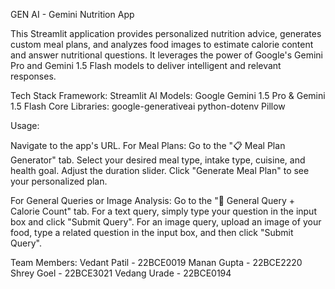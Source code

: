 GEN AI - Gemini Nutrition App

This Streamlit application provides personalized nutrition advice, generates custom meal plans, and analyzes food images to estimate calorie content and answer nutritional questions. It leverages the power of Google's Gemini Pro and Gemini 1.5 Flash models to deliver intelligent and relevant responses.

Tech Stack
Framework: Streamlit
AI Models: Google Gemini 1.5 Pro & Gemini 1.5 Flash
Core Libraries:
google-generativeai
python-dotenv
Pillow

Usage:

Navigate to the app's URL.
For Meal Plans:
Go to the "📋 Meal Plan Generator" tab.
Select your desired meal type, intake type, cuisine, and health goal.
Adjust the duration slider.
Click "Generate Meal Plan" to see your personalized plan.


For General Queries or Image Analysis:
Go to the "🧠 General Query + Calorie Count" tab.
For a text query, simply type your question in the input box and click "Submit Query".
For an image query, upload an image of your food, type a related question in the input box, and then click "Submit Query".


Team Members:
Vedant Patil - 22BCE0019
Manan Gupta - 22BCE2220
Shrey Goel - 22BCE3021
Vedang Urade - 22BCE0194
